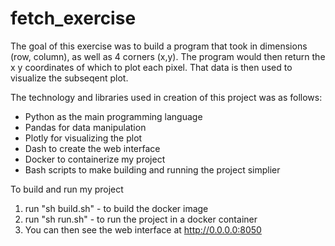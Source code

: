 # fetch_exercise

The goal of this exercise was to build a program that took in dimensions (row, column), as well as 4 corners (x,y). The program would then
return the x y coordinates of which to plot each pixel. That data is then used to visualize the subseqent plot. 

The technology and libraries used in creation of this project was as follows:
* Python as the main programming language
* Pandas for data manipulation
* Plotly for visualizing the plot
* Dash to create the web interface 
* Docker to containerize my project
* Bash scripts to make building and running the project simplier

To build and run my project 
1. run "sh build.sh" - to build the docker image
2. run "sh run.sh" - to run the project in a docker container
3. You can then see the web interface at http://0.0.0.0:8050
